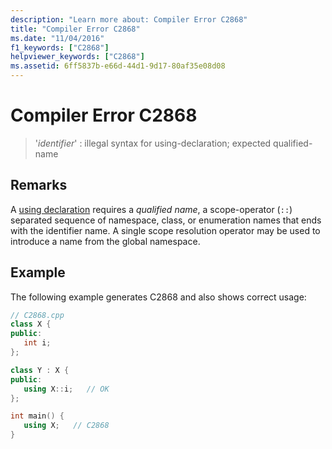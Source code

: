 ```yaml
---
description: "Learn more about: Compiler Error C2868"
title: "Compiler Error C2868"
ms.date: "11/04/2016"
f1_keywords: ["C2868"]
helpviewer_keywords: ["C2868"]
ms.assetid: 6ff5837b-e66d-44d1-9d17-80af35e08d08
---
```

# Compiler Error C2868

> '*identifier*' : illegal syntax for using-declaration; expected qualified-name

## Remarks

A [using declaration](../../cpp/using-declaration.md) requires a *qualified name*, a scope-operator (`::`) separated sequence of namespace, class, or enumeration names that ends with the identifier name. A single scope resolution operator may be used to introduce a name from the global namespace.

## Example

The following example generates C2868 and also shows correct usage:

```cpp
// C2868.cpp
class X {
public:
   int i;
};

class Y : X {
public:
   using X::i;   // OK
};

int main() {
   using X;   // C2868
}
```
